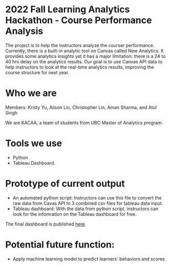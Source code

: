 
# 2022 Fall Learning Analytics Hackathon - Course Performance Analysis
The project is to help the instructors analyze the courser performance. Currently, there is a built-in analytic tool on Canvas called New Analytics. It provides some analytics insights yet it has a major limitation: there is a 24 to 40 hrs delay on the analytics results. Our goal is to use Canvas API data to help instructors to look at the real-time analytics results, improving the course structure for next year.

# Who we are
Members: Kristy Yu, Alison Liu, Christopher Lin, Aman Sharma, and Atul Singh

We are KACAA, a team of students from UBC Master of Analytics program.


# Tools we use
* Python
* Tableau Dashboard.

# Prototype of current output
* An automated python script: Instructors can use this file to convert the raw data from Cavas API to 3 combined csv files for tableau data input.
* Tableau dashboard: With the data from python script, instructors can look for the infomration on the Tableau dashboard for free. 

The final dashboard is published [here](https://public.tableau.com/views/CanvasCoursePerformanceAnalysis/CoursePerformanceAnalysis?:language=en-US&:display_count=n&:origin=viz_share_link).

# Potential future function:
* Apply machine learning model to predict learners' behaviors and scores